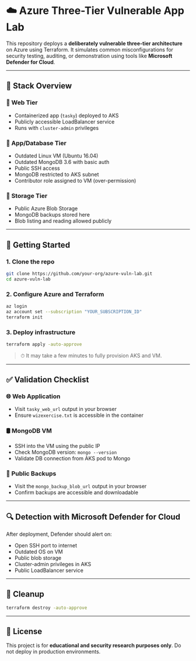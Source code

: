# ☁️ Azure Three-Tier Vulnerable App Lab

This repository deploys a **deliberately vulnerable three-tier architecture** on Azure using Terraform. It simulates common misconfigurations for security testing, auditing, or demonstration using tools like **Microsoft Defender for Cloud**.

---

## 🔧 Stack Overview

### 🔹 Web Tier
- Containerized app (`tasky`) deployed to AKS
- Publicly accessible LoadBalancer service
- Runs with `cluster-admin` privileges

### 🔹 App/Database Tier
- Outdated Linux VM (Ubuntu 16.04)
- Outdated MongoDB 3.6 with basic auth
- Public SSH access
- MongoDB restricted to AKS subnet
- Contributor role assigned to VM (over-permission)

### 🔹 Storage Tier
- Public Azure Blob Storage
- MongoDB backups stored here
- Blob listing and reading allowed publicly

---

## 🚀 Getting Started

### 1. Clone the repo
```bash
git clone https://github.com/your-org/azure-vuln-lab.git
cd azure-vuln-lab
```

### 2. Configure Azure and Terraform
```bash
az login
az account set --subscription "YOUR_SUBSCRIPTION_ID"
terraform init
```

### 3. Deploy infrastructure
```bash
terraform apply -auto-approve
```

> ⏱ It may take a few minutes to fully provision AKS and VM.

---

## ✅ Validation Checklist

### 🌐 Web Application
- Visit `tasky_web_url` output in your browser
- Ensure `wizexercise.txt` is accessible in the container

### 🛢️ MongoDB VM
- SSH into the VM using the public IP
- Check MongoDB version: `mongo --version`
- Validate DB connection from AKS pod to Mongo

### 💾 Public Backups
- Visit the `mongo_backup_blob_url` output in your browser
- Confirm backups are accessible and downloadable

---

## 🔍 Detection with Microsoft Defender for Cloud
After deployment, Defender should alert on:
- Open SSH port to internet
- Outdated OS on VM
- Public blob storage
- Cluster-admin privileges in AKS
- Public LoadBalancer service

---

## 🧹 Cleanup
```bash
terraform destroy -auto-approve
```

---

## 📄 License
This project is for **educational and security research purposes only**. Do not deploy in production environments.
